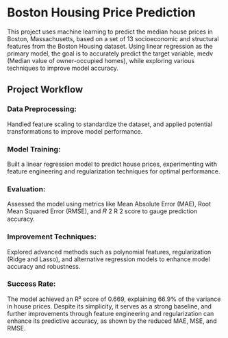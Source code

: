 # Boston Housing Price Prediction

This project uses machine learning to predict the median house prices in Boston, Massachusetts, based on a set of 13 socioeconomic and structural features from the Boston Housing dataset. Using linear regression as the primary model, the goal is to accurately predict the target variable, medv (Median value of owner-occupied homes), while exploring various techniques to improve model accuracy.

## Project Workflow
### Data Preprocessing:
Handled feature scaling to standardize the dataset, and applied potential transformations to improve model performance.

### Model Training:
Built a linear regression model to predict house prices, experimenting with feature engineering and regularization techniques for optimal performance.

### Evaluation:
Assessed the model using metrics like Mean Absolute Error (MAE), Root Mean Squared Error (RMSE), and 
𝑅
2
R 
2
  score to gauge prediction accuracy.

### Improvement Techniques:
Explored advanced methods such as polynomial features, regularization (Ridge and Lasso), and alternative regression models to enhance model accuracy and robustness.

### Success Rate:
The model achieved an R² score of 0.669, explaining 66.9% of the variance in house prices. Despite its simplicity, it serves as a strong baseline, and further improvements through feature engineering and regularization can enhance its predictive accuracy, as shown by the reduced MAE, MSE, and RMSE.
